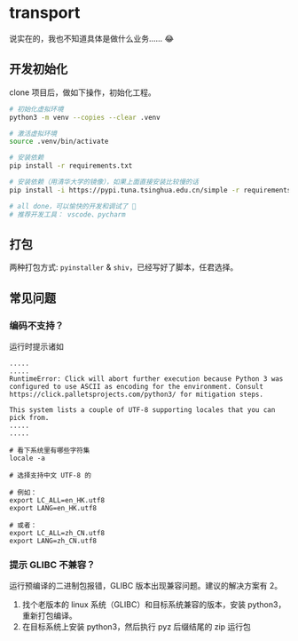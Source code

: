 # transport

说实在的，我也不知道具体是做什么业务…… 😂

## 开发初始化

clone 项目后，做如下操作，初始化工程。

```bash
# 初始化虚拟环境
python3 -m venv --copies --clear .venv

# 激活虚拟环境
source .venv/bin/activate

# 安装依赖
pip install -r requirements.txt

# 安装依赖（用清华大学的镜像），如果上面直接安装比较慢的话
pip install -i https://pypi.tuna.tsinghua.edu.cn/simple -r requirements.txt

# all done，可以愉快的开发和调试了 🎉
# 推荐开发工具： vscode、pycharm
```

## 打包

两种打包方式: `pyinstaller` & `shiv`，已经写好了脚本，任君选择。

## 常见问题

### 编码不支持？

运行时提示诸如

```
.....
.....
RuntimeError: Click will abort further execution because Python 3 was configured to use ASCII as encoding for the environment. Consult https://click.palletsprojects.com/python3/ for mitigation steps.

This system lists a couple of UTF-8 supporting locales that you can pick from.
.....
.....
```

```
# 看下系统里有哪些字符集
locale -a

# 选择支持中文 UTF-8 的

# 例如：
export LC_ALL=en_HK.utf8
export LANG=en_HK.utf8

# 或者：
export LC_ALL=zh_CN.utf8
export LANG=zh_CN.utf8
```

### 提示 GLIBC 不兼容？

运行预编译的二进制包报错，GLIBC 版本出现兼容问题。建议的解决方案有 2。

1. 找个老版本的 linux 系统（GLIBC）和目标系统兼容的版本，安装 python3，重新打包编译。
2. 在目标系统上安装 python3，然后执行 pyz 后缀结尾的 zip 运行包
